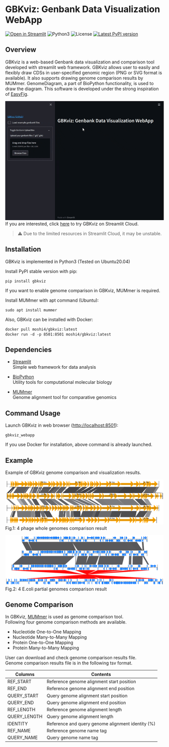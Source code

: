 # GBKviz: Genbank Data Visualization WebApp

[![Open in Streamlit](https://static.streamlit.io/badges/streamlit_badge_black_white.svg)](https://share.streamlit.io/moshi4/gbkviz/main/src/gbkviz/gbkviz_webapp.py)
![Python3](https://img.shields.io/badge/Language-Python3-steelblue)
![License](https://img.shields.io/badge/License-MIT-steelblue)
[![Latest PyPI version](https://img.shields.io/pypi/v/gbkviz.svg)](https://pypi.python.org/pypi/gbkviz)  

## Overview

GBKviz is a web-based Genbank data visualization and comparison tool developed with streamlit web framework.
GBKviz allows user to easily and flexibly draw CDSs in user-specified genomic region (PNG or SVG format is available).
It also supports drawing genome comparison results by MUMmer.
GenomeDiagram, a part of BioPython functionality, is used to draw the diagram.
This software is developed under the strong inspiration of [EasyFig](https://mjsull.github.io/Easyfig/).

![GBKviz Demo GIF](https://raw.githubusercontent.com/moshi4/GBKviz/main/src/gbkviz/gbkviz_demo.gif)  
If you are interested, click [here](https://share.streamlit.io/moshi4/gbkviz/main/src/gbkviz/gbkviz_webapp.py) to try GBKviz on Streamlit Cloud.  
>:warning: Due to the limited resources in Streamlit Cloud, it may be unstable.  

## Installation

GBKviz is implemented in Python3 (Tested on Ubuntu20.04)

Install PyPI stable version with pip:

    pip install gbkviz

If you want to enable genome comparison in GBKviz, MUMmer is required.  

Install MUMmer with apt command (Ubuntu):

    sudo apt install mummer

Also, GBKviz can be installed with Docker:

    docker pull moshi4/gbkviz:latest
    docker run -d -p 8501:8501 moshi4/gbkviz:latest

## Dependencies

- [Streamlit](https://streamlit.io/)  
  Simple web framework for data analysis

- [BioPython](https://github.com/biopython/biopython)  
  Utility tools for computational molecular biology

- [MUMmer](https://github.com/mummer4/mummer)  
  Genome alignment tool for comparative genomics
  
## Command Usage

Launch GBKviz in web browser (<http://localhost:8501>):

    gbkviz_webapp
  
If you use Docker for installation, above command is already launched.

## Example

Example of GBKviz genome comparison and visualization results.  

![GBKviz Example Fig1](https://raw.githubusercontent.com/moshi4/GBKviz/main/image/gbkviz_example1.png)  
Fig.1: 4 phage whole genomes comparison result

![GBKviz Example Fig2](https://raw.githubusercontent.com/moshi4/GBKviz/main/image/gbkviz_example2.png)  
Fig.2: 4 E.coli partial genomes comparison result

## Genome Comparison

In GBKviz, [MUMmer](https://github.com/mummer4/mummer) is used as genome comparison tool.  
Following four genome comparison methods are available.

- Nucleotide One-to-One Mapping
- Nucleotide Many-to-Many Mapping
- Protein One-to-One Mapping
- Protein Many-to-Many Mapping

User can download and check genome comparison results file.  
Genome comparison results file is in the following tsv format.  

| Columns      | Contents                                            |
| ------------ | --------------------------------------------------- |
| REF_START    | Reference genome alignment start position           |
| REF_END      | Reference genome alignment end position             |
| QUERY_START  | Query genome alignment start position               |
| QUERY_END    | Query genome alignment end position                 |
| REF_LENGTH   | Reference genome alignment length                   |
| QUERY_LENGTH | Query genome alignment length                       |
| IDENTITY     | Reference and query genome alignment identity (%)   |
| REF_NAME     | Reference genome name tag                           |
| QUERY_NAME   | Query genome name tag                               |
